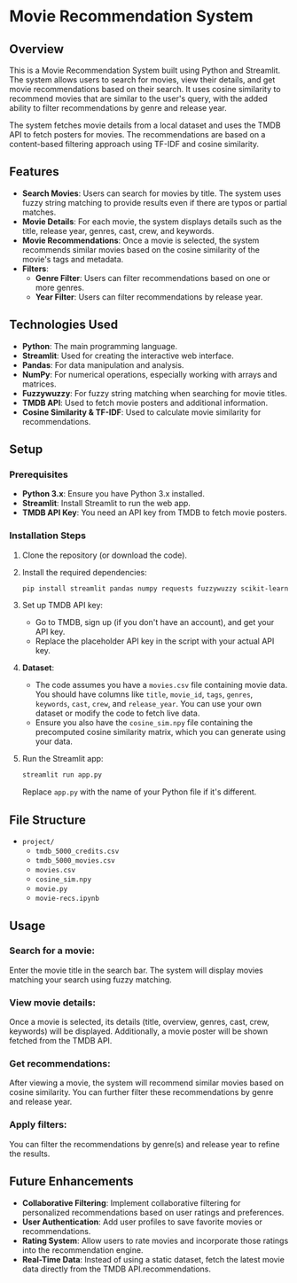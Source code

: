# Movie Recommendation System

## Overview
This is a Movie Recommendation System built using Python and Streamlit. The system allows users to search for movies, view their details, and get movie recommendations based on their search. It uses cosine similarity to recommend movies that are similar to the user's query, with the added ability to filter recommendations by genre and release year.

The system fetches movie details from a local dataset and uses the TMDB API to fetch posters for movies. The recommendations are based on a content-based filtering approach using TF-IDF and cosine similarity.

## Features

- **Search Movies**: Users can search for movies by title. The system uses fuzzy string matching to provide results even if there are typos or partial matches.
- **Movie Details**: For each movie, the system displays details such as the title, release year, genres, cast, crew, and keywords.
- **Movie Recommendations**: Once a movie is selected, the system recommends similar movies based on the cosine similarity of the movie's tags and metadata.
- **Filters**:
  - **Genre Filter**: Users can filter recommendations based on one or more genres.
  - **Year Filter**: Users can filter recommendations by release year.

## Technologies Used

- **Python**: The main programming language.
- **Streamlit**: Used for creating the interactive web interface.
- **Pandas**: For data manipulation and analysis.
- **NumPy**: For numerical operations, especially working with arrays and matrices.
- **Fuzzywuzzy**: For fuzzy string matching when searching for movie titles.
- **TMDB API**: Used to fetch movie posters and additional information.
- **Cosine Similarity & TF-IDF**: Used to calculate movie similarity for recommendations.

## Setup

### Prerequisites

- **Python 3.x**: Ensure you have Python 3.x installed.
- **Streamlit**: Install Streamlit to run the web app.
- **TMDB API Key**: You need an API key from TMDB to fetch movie posters.

### Installation Steps

1. Clone the repository (or download the code).
2. Install the required dependencies:

    ```bash
    pip install streamlit pandas numpy requests fuzzywuzzy scikit-learn
    ```

3. Set up TMDB API key:
   - Go to TMDB, sign up (if you don't have an account), and get your API key.
   - Replace the placeholder API key in the script with your actual API key.

4. **Dataset**:
   - The code assumes you have a `movies.csv` file containing movie data. You should have columns like `title`, `movie_id`, `tags`, `genres`, `keywords`, `cast`, `crew`, and `release_year`. You can use your own dataset or modify the code to fetch live data.
   - Ensure you also have the `cosine_sim.npy` file containing the precomputed cosine similarity matrix, which you can generate using your data.


5. Run the Streamlit app:

    ```bash
    streamlit run app.py
    ```

    Replace `app.py` with the name of your Python file if it's different.


## File Structure

- `project/`
  - `tmdb_5000_credits.csv`
  - `tmdb_5000_movies.csv`
  - `movies.csv`
  - `cosine_sim.npy`
  - `movie.py`
  - `movie-recs.ipynb`

## Usage

### Search for a movie:
Enter the movie title in the search bar. The system will display movies matching your search using fuzzy matching.

### View movie details:
Once a movie is selected, its details (title, overview, genres, cast, crew, keywords) will be displayed. Additionally, a movie poster will be shown fetched from the TMDB API.

### Get recommendations:
After viewing a movie, the system will recommend similar movies based on cosine similarity. You can further filter these recommendations by genre and release year.

### Apply filters:
You can filter the recommendations by genre(s) and release year to refine the results.



## Future Enhancements

- **Collaborative Filtering**: Implement collaborative filtering for personalized recommendations based on user ratings and preferences.
- **User Authentication**: Add user profiles to save favorite movies or recommendations.
- **Rating System**: Allow users to rate movies and incorporate those ratings into the recommendation engine.
- **Real-Time Data**: Instead of using a static dataset, fetch the latest movie data directly from the TMDB API.recommendations.






